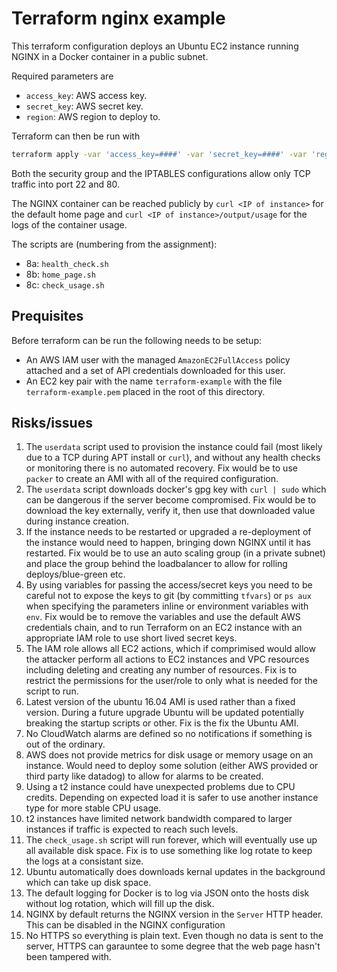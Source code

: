 # Terraform nginx example

This terraform configuration deploys an Ubuntu EC2 instance running NGINX in a Docker container in a public subnet.

Required parameters are

- `access_key`: AWS access key.
- `secret_key`: AWS secret key.
- `region`: AWS region to deploy to.

Terraform can then be run with

```bash
terraform apply -var 'access_key=####' -var 'secret_key=####' -var 'region=ap-southeast-2'
```

Both the security group and the IPTABLES configurations allow only TCP traffic into port 22 and 80.

The NGINX container can be reached publicly by `curl <IP of instance>` for the default home page and `curl <IP of instance>/output/usage` for the logs of the container usage.

The scripts are (numbering from the assignment):

- 8a: `health_check.sh`
- 8b: `home_page.sh`
- 8c: `check_usage.sh`

## Prequisites

Before terraform can be run the following needs to be setup:

- An AWS IAM user with the managed `AmazonEC2FullAccess` policy attached and a set of API credentials downloaded for this user.
- An EC2 key pair with the name `terraform-example` with the file `terraform-example.pem` placed in the root of this directory.

## Risks/issues

1. The `userdata` script used to provision the instance could fail (most likely due to a TCP during APT install or `curl`), and without any health checks or monitoring there is no automated recovery. Fix would be to use `packer` to create an AMI with all of the required configuration.
2. The `userdata` script downloads docker's gpg key with `curl | sudo` which can be dangerous if the server become compromised. Fix would be to download the key externally, verify it, then use that downloaded value during instance creation.
3. If the instance needs to be restarted or upgraded a re-deployment of the instance would need to happen, bringing down NGINX until it has restarted. Fix would be to use an auto scaling group (in a private subnet) and place the group behind the loadbalancer to allow for rolling deploys/blue-green etc.
4. By using variables for passing the access/secret keys you need to be careful not to expose the keys to git (by committing `tfvars`) or `ps aux` when specifying the parameters inline or environment variables with `env`. Fix would be to remove the variables and use the default AWS credentials chain, and to run Terraform on an EC2 instance with an appropriate IAM role to use short lived secret keys.
5. The IAM role allows all EC2 actions, which if comprimised would allow the attacker perform all actions to EC2 instances and VPC resources including deleting and creating any number of resources. Fix is to restrict the permissions for the user/role to only what is needed for the script to run.
6. Latest version of the ubuntu 16.04 AMI is used rather than a fixed version. During a future upgrade Ubuntu will be updated potentially breaking the startup scripts or other. Fix is the fix the Ubuntu AMI.
7. No CloudWatch alarms are defined so no notifications if something is out of the ordinary.
8. AWS does not provide metrics for disk usage or memory usage on an instance. Would need to deploy some solution (either AWS provided or third party like datadog) to allow for alarms to be created.
9. Using a t2 instance could have unexpected problems due to CPU credits. Depending on expected load it is safer to use another instance type for more stable CPU usage.
10. t2 instances have limited network bandwidth compared to larger instances if traffic is expected to reach such levels.
11. The `check_usage.sh` script will run forever, which will eventually use up all available disk space. Fix is to use something like log rotate to keep the logs at a consistant size.
12. Ubuntu automatically does downloads kernal updates in the background which can take up disk space.
13. The default logging for Docker is to log via JSON onto the hosts disk without log rotation, which will fill up the disk.
14. NGINX by default returns the NGINX version in the `Server` HTTP header. This can be disabled in the NGINX configuration
15. No HTTPS so everything is plain text. Even though no data is sent to the server, HTTPS can garauntee to some degree that the web page hasn't been tampered with.
